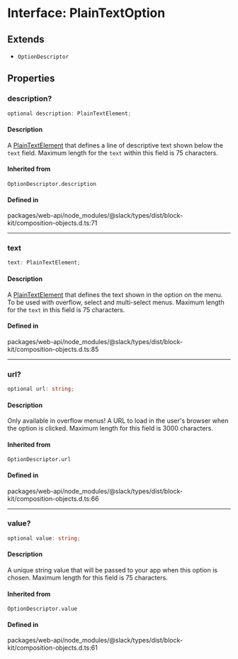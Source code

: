 # Interface: PlainTextOption

## Extends

- `OptionDescriptor`

## Properties

### description?

```ts
optional description: PlainTextElement;
```

#### Description

A [PlainTextElement](PlainTextElement.md) that defines a line of descriptive text shown below the `text` field.
Maximum length for the `text` within this field is 75 characters.

#### Inherited from

`OptionDescriptor.description`

#### Defined in

packages/web-api/node\_modules/@slack/types/dist/block-kit/composition-objects.d.ts:71

***

### text

```ts
text: PlainTextElement;
```

#### Description

A [PlainTextElement](PlainTextElement.md) that defines the text shown in the option on the menu. To be used with
overflow, select and multi-select menus. Maximum length for the `text` in this field is 75 characters.

#### Defined in

packages/web-api/node\_modules/@slack/types/dist/block-kit/composition-objects.d.ts:85

***

### url?

```ts
optional url: string;
```

#### Description

Only available in overflow menus! A URL to load in the user's browser when the option is clicked.
Maximum length for this field is 3000 characters.

#### Inherited from

`OptionDescriptor.url`

#### Defined in

packages/web-api/node\_modules/@slack/types/dist/block-kit/composition-objects.d.ts:66

***

### value?

```ts
optional value: string;
```

#### Description

A unique string value that will be passed to your app when this option is chosen.
Maximum length for this field is 75 characters.

#### Inherited from

`OptionDescriptor.value`

#### Defined in

packages/web-api/node\_modules/@slack/types/dist/block-kit/composition-objects.d.ts:61
